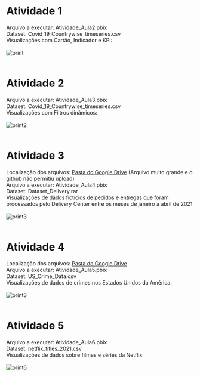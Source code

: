 # Atividade 1
Arquivo a executar: Atividade_Aula2.pbix<br>
Dataset: Covid_19_Countrywise_timeseries.csv<br>
Visualizações com Cartão, Indicador e KPI:<br><br>
![print](https://user-images.githubusercontent.com/94374033/214334251-98ccf893-d2b7-4d61-aa4e-99983007886a.png)<br><br>
# Atividade 2
Arquivo a executar: Atividade_Aula3.pbix<br>
Dataset: Covid_19_Countrywise_timeseries.csv<br>
Visualizações com Filtros dinâmicos:<br><br>
![print2](https://user-images.githubusercontent.com/94374033/214334290-224b42ba-264e-4ff0-856b-d00def417f81.png)<br><br>
# Atividade 3
Localização dos arquivos: [Pasta do Google Drive](https://drive.google.com/drive/folders/1YmtOv-Bha4MQ0LPWHuLtluMv0B2vX3dq?usp=sharing) (Arquivo muito grande e o github não permitiu upload)<br>
Arquivo a executar: Atividade_Aula4.pbix<br>
Dataset: Dataset_Delivery.rar<br>
Visualizações de dados fictícios de pedidos e entregas que foram processados pelo Delivery Center entre os meses de janeiro a abril de 2021:<br><br>
![print3](https://user-images.githubusercontent.com/94374033/214980401-3a20df47-f7c6-4019-bff2-860117d65c80.png)<br><br>
# Atividade 4
Localização dos arquivos: [Pasta do Google Drive](https://drive.google.com/drive/folders/1ZcSyK11KtrPCM4znXd8CHGRznID2tA4R?usp=sharing)<br>
Arquivo a executar: Atividade_Aula5.pbix<br>
Dataset: US_Crime_Data.csv<br>
Visualizações de dados de crimes nos Estados Unidos da América:<br><br>
![print3](https://user-images.githubusercontent.com/94374033/215232425-1d38c59c-f0ae-4153-951b-b6f739cbd102.png)<br><br>
# Atividade 5
Arquivo a executar: Atividade_Aula6.pbix<br>
Dataset: netflix_titles_2021.csv<br>
Visualizações de dados sobre filmes e séries da Netflix:<br><br>
![print6](https://user-images.githubusercontent.com/94374033/216615406-0aaabfe5-3268-45ee-97de-0012d312f17f.png)<br><br>
